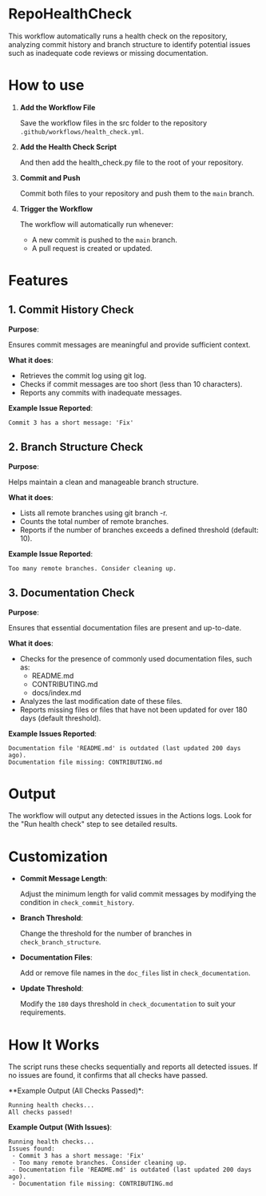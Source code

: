 # RepoHealthCheck
This workflow automatically runs a health check on the repository, analyzing commit history and branch structure to identify potential issues such as inadequate code reviews or missing documentation.

# How to use

1. **Add the Workflow File**
   
   Save the workflow files in the src folder to the repository `.github/workflows/health_check.yml`.
   
2. **Add the Health Check Script**
   
   And then add the health_check.py file to the root of your repository.

3. **Commit and Push**
   
   Commit both files to your repository and push them to the `main` branch.

4. **Trigger the Workflow**
   
   The workflow will automatically run whenever:
   - A new commit is pushed to the `main` branch.
   - A pull request is created or updated.

# Features
## 1. Commit History Check
**Purpose**:

Ensures commit messages are meaningful and provide sufficient context.

**What it does**:

- Retrieves the commit log using git log.
- Checks if commit messages are too short (less than 10 characters).
- Reports any commits with inadequate messages.

**Example Issue Reported**:
```
Commit 3 has a short message: 'Fix'
```

## 2. Branch Structure Check
**Purpose**:

Helps maintain a clean and manageable branch structure.

**What it does**:

- Lists all remote branches using git branch -r.
- Counts the total number of remote branches.
- Reports if the number of branches exceeds a defined threshold (default: 10).

**Example Issue Reported**:
```
Too many remote branches. Consider cleaning up.
```

## 3. Documentation Check
**Purpose**:

Ensures that essential documentation files are present and up-to-date.

**What it does**:

- Checks for the presence of commonly used documentation files, such as:
  - README.md
  - CONTRIBUTING.md
  - docs/index.md
- Analyzes the last modification date of these files.
- Reports missing files or files that have not been updated for over 180 days (default threshold).

**Example Issues Reported**:
```
Documentation file 'README.md' is outdated (last updated 200 days ago).
Documentation file missing: CONTRIBUTING.md
```

# Output
The workflow will output any detected issues in the Actions logs. Look for the "Run health check" step to see detailed results.

# Customization
- **Commit Message Length**:
  
  Adjust the minimum length for valid commit messages by modifying the condition in `check_commit_history`.

- **Branch Threshold**:
  
  Change the threshold for the number of branches in `check_branch_structure`.

- **Documentation Files**:
  
  Add or remove file names in the `doc_files` list in `check_documentation`.

- **Update Threshold**:
  
  Modify the `180` days threshold in `check_documentation` to suit your requirements.

# How It Works
The script runs these checks sequentially and reports all detected issues. If no issues are found, it confirms that all checks have passed.

**Example Output (All Checks Passed)*:
```
Running health checks...
All checks passed!
```

**Example Output (With Issues)**:
```
Running health checks...
Issues found:
 - Commit 3 has a short message: 'Fix'
 - Too many remote branches. Consider cleaning up.
 - Documentation file 'README.md' is outdated (last updated 200 days ago).
 - Documentation file missing: CONTRIBUTING.md
```
